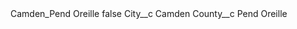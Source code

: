 <?xml version="1.0" encoding="UTF-8"?>
<CustomMetadata xmlns="http://soap.sforce.com/2006/04/metadata" xmlns:xsi="http://www.w3.org/2001/XMLSchema-instance" xmlns:xsd="http://www.w3.org/2001/XMLSchema">
    <label>Camden_Pend Oreille</label>
    <protected>false</protected>
    <values>
        <field>City__c</field>
        <value xsi:type="xsd:string">Camden</value>
    </values>
    <values>
        <field>County__c</field>
        <value xsi:type="xsd:string">Pend Oreille</value>
    </values>
</CustomMetadata>
